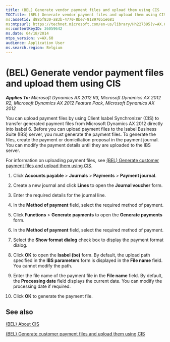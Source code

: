```yaml
---
title: (BEL) Generate vendor payment files and upload them using CIS
TOCTitle: (BEL) Generate vendor payment files and upload them using CIS
ms:assetid: d885f830-a83b-4770-8be7-81897051e681
ms:mtpsurl: https://technet.microsoft.com/en-us/library/Hh227395(v=AX.60)
ms:contentKeyID: 36059642
ms.date: 04/18/2014
mtps_version: v=AX.60
audience: Application User
ms.search.region: Belgium
---
```


# (BEL) Generate vendor payment files and upload them using CIS 


_**Applies To:** Microsoft Dynamics AX 2012 R3, Microsoft Dynamics AX 2012 R2, Microsoft Dynamics AX 2012 Feature Pack, Microsoft Dynamics AX 2012_

You can upload payment files by using Client Isabel Synchronizer (CIS) to transfer generated payment files from Microsoft Dynamics AX 2012 directly into Isabel 6. Before you can upload payment files to the Isabel Business Suite (IBS) server, you must generate the payment files. To generate the files, create the payment or domiciliation proposal in the payment journal. You can modify the payment details until they are uploaded to the IBS server.

For information on uploading payment files, see [(BEL) Generate customer payment files and upload them using CIS](bel-generate-customer-payment-files-and-upload-them-using-cis.md).

1.  Click **Accounts payable** \> **Journals** \> **Payments** \> **Payment journal**.

2.  Create a new journal and click **Lines** to open the **Journal voucher** form.

3.  Enter the required details for the journal line.

4.  In the **Method of payment** field, select the required method of payment.

5.  Click **Functions** \> **Generate payments** to open the **Generate payments** form.

6.  In the **Method of payment** field, select the required method of payment.

7.  Select the **Show format dialog** check box to display the payment format dialog.

8.  Click **OK** to open the **Isabel (be)** form. By default, the upload path specified in the **IBS parameters** form is displayed in the **File name** field. You cannot modify the path.

9.  Enter the file name of the payment file in the **File name** field. By default, the **Processing date** field displays the current date. You can modify the processing date if required.

10. Click **OK** to generate the payment file.

## See also

[(BEL) About CIS](bel-about-cis.md)

[(BEL) Generate customer payment files and upload them using CIS](bel-generate-customer-payment-files-and-upload-them-using-cis.md)

  


